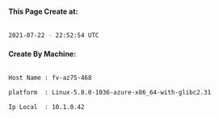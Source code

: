 
   
#### This Page Create at:

```bash

2021-07-22 - 22:52:54 UTC

```

#### Create By Machine:

```bash

Host Name : fv-az75-468

platform  : Linux-5.8.0-1036-azure-x86_64-with-glibc2.31

Ip Local  : 10.1.0.42

```

